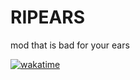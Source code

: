 # RIPEARS
mod that is bad for your ears

[![wakatime](https://wakatime.com/badge/github/LifeKnight/RIPEARS.svg)](https://wakatime.com/badge/github/LifeKnight/RIPEARS)
